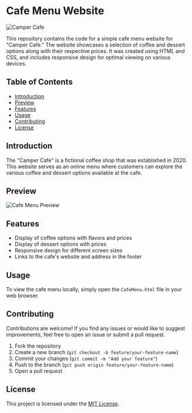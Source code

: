 # Cafe Menu Website

![Camper Cafe](https://cdn.freecodecamp.org/curriculum/css-cafe/coffee.jpg)

This repository contains the code for a simple cafe menu website for "Camper Cafe." The website showcases a selection of coffee and dessert options along with their respective prices. It was created using HTML and CSS, and includes responsive design for optimal viewing on various devices.

## Table of Contents

- [Introduction](#introduction)
- [Preview](#preview)
- [Features](#features)
- [Usage](#usage)
- [Contributing](#contributing)
- [License](#license)

## Introduction

The "Camper Cafe" is a fictional coffee shop that was established in 2020. This website serves as an online menu where customers can explore the various coffee and dessert options available at the cafe.

## Preview

![Cafe Menu Preview](https://drive.google.com/uc?export=view&id=1Np0J6qIL1LRYqplllQJmbqvD9DLVdNxT)





## Features

- Display of coffee options with flavors and prices
- Display of dessert options with prices
- Responsive design for different screen sizes
- Links to the cafe's website and address in the footer

## Usage

To view the cafe menu locally, simply open the `CafeMenu.html` file in your web browser.

## Contributing

Contributions are welcome! If you find any issues or would like to suggest improvements, feel free to open an issue or submit a pull request.

1. Fork the repository
2. Create a new branch (`git checkout -b feature/your-feature-name`)
3. Commit your changes (`git commit -m "Add your feature"`)
4. Push to the branch (`git push origin feature/your-feature-name`)
5. Open a pull request

## License

This project is licensed under the [MIT License](LICENSE).

